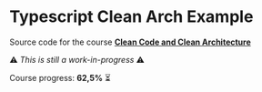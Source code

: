 # Typescript Clean Arch Example

Source code for the course **[Clean Code and Clean Architecture](https://app.branas.io/public/products/9aeb274d-3c71-4dbe-aea1-22adcb9cd349)**

⚠️ _This is still a work-in-progress_ ⚠️

Course progress: **62,5%** ⏳
